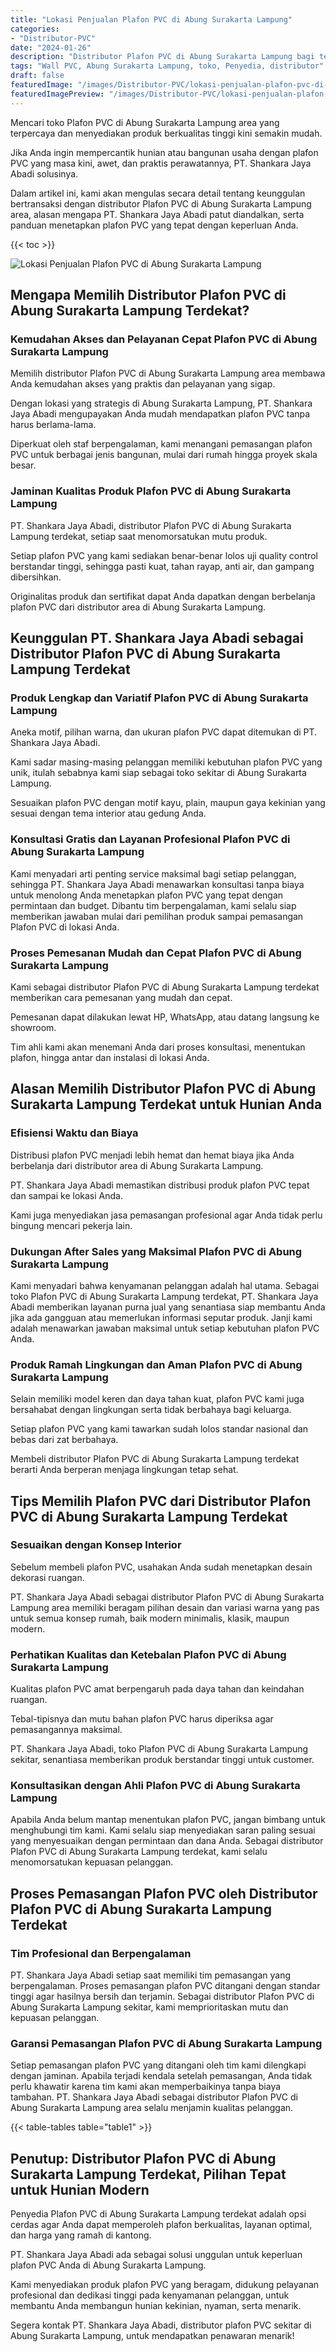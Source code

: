 ```yaml
---
title: "Lokasi Penjualan Plafon PVC di Abung Surakarta Lampung"
categories:
- "Distributor-PVC"
date: "2024-01-26"
description: "Distributor Plafon PVC di Abung Surakarta Lampung bagi tempat tinggal, office, serta ritel. Material unggulan, beragam motif, warna elegan, beserta jasa pemasangan ditangani oleh tim berpengalaman dan garansi resmi!|Servis distribusi Plafon PVC di Abung Surakarta Lampung bagi kebutuhan hunian, office, atau toko, beserta panel berkualitas dan penempatan oleh teknisi berpengalaman serta garansi resmi.|Solusi Plafon PVC di Abung Surakarta Lampung yang terbukti untuk rumah, perkantoran, serta toko, dengan produk berkualitas dan pemasangan ditangani oleh tim ahli dan kepastian resmi.|Penyediaan Plafon PVC di Abung Surakarta Lampung untuk rumah, kantor, serta ritel, beserta produk berkualitas dan pemasangan dikerjakan oleh teknisi profesional, dilengkapi beserta jaminan resmi.}"
tags: "Wall PVC, Abung Surakarta Lampung, toko, Penyedia, distributor"
draft: false
featuredImage: "/images/Distributor-PVC/lokasi-penjualan-plafon-pvc-di-abung-surakarta-lampung.png"
featuredImagePreview: "/images/Distributor-PVC/lokasi-penjualan-plafon-pvc-di-abung-surakarta-lampung.png"
---
```


Mencari toko Plafon PVC di Abung Surakarta Lampung area yang terpercaya dan menyediakan produk berkualitas tinggi kini semakin mudah.

Jika Anda ingin mempercantik hunian atau bangunan usaha dengan plafon PVC yang masa kini, awet, dan praktis perawatannya, PT. Shankara Jaya Abadi solusinya.

Dalam artikel ini, kami akan mengulas secara detail tentang keunggulan bertransaksi dengan distributor Plafon PVC di Abung Surakarta Lampung area, alasan mengapa PT. Shankara Jaya Abadi patut diandalkan, serta panduan menetapkan plafon PVC yang tepat dengan keperluan Anda.

{{< toc >}}

![Lokasi Penjualan Plafon PVC di Abung Surakarta Lampung](/images/Distributor-PVC/Lokasi-Penjualan-Plafon-PVC-di-Abung-Surakarta-Lampung.png)

## Mengapa Memilih Distributor Plafon PVC di Abung Surakarta Lampung Terdekat?

### Kemudahan Akses dan Pelayanan Cepat Plafon PVC di Abung Surakarta Lampung

Memilih distributor Plafon PVC di Abung Surakarta Lampung area membawa Anda kemudahan akses yang praktis dan pelayanan yang sigap.

Dengan lokasi yang strategis di Abung Surakarta Lampung, PT. Shankara Jaya Abadi mengupayakan Anda mudah mendapatkan plafon PVC tanpa harus berlama-lama.

Diperkuat oleh staf berpengalaman, kami menangani pemasangan plafon PVC untuk berbagai jenis bangunan, mulai dari rumah hingga proyek skala besar.

### Jaminan Kualitas Produk Plafon PVC di Abung Surakarta Lampung

PT. Shankara Jaya Abadi, distributor Plafon PVC di Abung Surakarta Lampung terdekat, setiap saat menomorsatukan mutu produk.

Setiap plafon PVC yang kami sediakan benar-benar lolos uji quality control berstandar tinggi, sehingga pasti kuat, tahan rayap, anti air, dan gampang dibersihkan.

Originalitas produk dan sertifikat dapat Anda dapatkan dengan berbelanja plafon PVC dari distributor area di Abung Surakarta Lampung.

## Keunggulan PT. Shankara Jaya Abadi sebagai Distributor Plafon PVC di Abung Surakarta Lampung Terdekat

### Produk Lengkap dan Variatif Plafon PVC di Abung Surakarta Lampung

Aneka motif, pilihan warna, dan ukuran plafon PVC dapat ditemukan di PT. Shankara Jaya Abadi.

Kami sadar masing-masing pelanggan memiliki kebutuhan plafon PVC yang unik, itulah sebabnya kami siap sebagai toko sekitar di Abung Surakarta Lampung.

Sesuaikan plafon PVC dengan motif kayu, plain, maupun gaya kekinian yang sesuai dengan tema interior atau gedung Anda.

### Konsultasi Gratis dan Layanan Profesional Plafon PVC di Abung Surakarta Lampung

Kami menyadari arti penting service maksimal bagi setiap pelanggan, sehingga PT. Shankara Jaya Abadi menawarkan konsultasi tanpa biaya untuk menolong Anda menetapkan plafon PVC yang tepat dengan permintaan dan budget. Dibantu tim berpengalaman, kami selalu siap memberikan jawaban mulai dari pemilihan produk sampai pemasangan Plafon PVC di lokasi Anda.

### Proses Pemesanan Mudah dan Cepat Plafon PVC di Abung Surakarta Lampung

Kami sebagai distributor Plafon PVC di Abung Surakarta Lampung terdekat memberikan cara pemesanan yang mudah dan cepat.

Pemesanan dapat dilakukan lewat HP, WhatsApp, atau datang langsung ke showroom.

Tim ahli kami akan menemani Anda dari proses konsultasi, menentukan plafon, hingga antar dan instalasi di lokasi Anda.

## Alasan Memilih Distributor Plafon PVC di Abung Surakarta Lampung Terdekat untuk Hunian Anda

### Efisiensi Waktu dan Biaya

Distribusi plafon PVC menjadi lebih hemat dan hemat biaya jika Anda berbelanja dari distributor area di Abung Surakarta Lampung.

PT. Shankara Jaya Abadi memastikan distribusi produk plafon PVC tepat dan sampai ke lokasi Anda.

Kami juga menyediakan jasa pemasangan profesional agar Anda tidak perlu bingung mencari pekerja lain.

### Dukungan After Sales yang Maksimal Plafon PVC di Abung Surakarta Lampung

Kami menyadari bahwa kenyamanan pelanggan adalah hal utama. Sebagai toko Plafon PVC di Abung Surakarta Lampung terdekat, PT. Shankara Jaya Abadi memberikan layanan purna jual yang senantiasa siap membantu Anda jika ada gangguan atau memerlukan informasi seputar produk. Janji kami adalah menawarkan jawaban maksimal untuk setiap kebutuhan plafon PVC Anda.

### Produk Ramah Lingkungan dan Aman Plafon PVC di Abung Surakarta Lampung

Selain memiliki model keren dan daya tahan kuat, plafon PVC kami juga bersahabat dengan lingkungan serta tidak berbahaya bagi keluarga.

Setiap plafon PVC yang kami tawarkan sudah lolos standar nasional dan bebas dari zat berbahaya.

Membeli distributor Plafon PVC di Abung Surakarta Lampung terdekat berarti Anda berperan menjaga lingkungan tetap sehat.

## Tips Memilih Plafon PVC dari Distributor Plafon PVC di Abung Surakarta Lampung Terdekat

### Sesuaikan dengan Konsep Interior

Sebelum membeli plafon PVC, usahakan Anda sudah menetapkan desain dekorasi ruangan.

PT. Shankara Jaya Abadi sebagai distributor Plafon PVC di Abung Surakarta Lampung area memiliki beragam pilihan desain dan variasi warna yang pas untuk semua konsep rumah, baik modern minimalis, klasik, maupun modern.

### Perhatikan Kualitas dan Ketebalan Plafon PVC di Abung Surakarta Lampung

Kualitas plafon PVC amat berpengaruh pada daya tahan dan keindahan ruangan.

Tebal-tipisnya dan mutu bahan plafon PVC harus diperiksa agar pemasangannya maksimal.

PT. Shankara Jaya Abadi, toko Plafon PVC di Abung Surakarta Lampung sekitar, senantiasa memberikan produk berstandar tinggi untuk customer.

### Konsultasikan dengan Ahli Plafon PVC di Abung Surakarta Lampung

Apabila Anda belum mantap menentukan plafon PVC, jangan bimbang untuk menghubungi tim kami. Kami selalu siap menyediakan saran paling sesuai yang menyesuaikan dengan permintaan dan dana Anda. Sebagai distributor Plafon PVC di Abung Surakarta Lampung terdekat, kami selalu menomorsatukan kepuasan pelanggan.

## Proses Pemasangan Plafon PVC oleh Distributor Plafon PVC di Abung Surakarta Lampung Terdekat

### Tim Profesional dan Berpengalaman

PT. Shankara Jaya Abadi setiap saat memiliki tim pemasangan yang berpengalaman. Proses pemasangan plafon PVC ditangani dengan standar tinggi agar hasilnya bersih dan terjamin. Sebagai distributor Plafon PVC di Abung Surakarta Lampung sekitar, kami memprioritaskan mutu dan kepuasan pelanggan.

### Garansi Pemasangan Plafon PVC di Abung Surakarta Lampung

Setiap pemasangan plafon PVC yang ditangani oleh tim kami dilengkapi dengan jaminan. Apabila terjadi kendala setelah pemasangan, Anda tidak perlu khawatir karena tim kami akan memperbaikinya tanpa biaya tambahan. PT. Shankara Jaya Abadi sebagai distributor Plafon PVC di Abung Surakarta Lampung area selalu menjamin kualitas pelanggan.

{{< table-tables table="table1" >}}

## Penutup: Distributor Plafon PVC di Abung Surakarta Lampung Terdekat, Pilihan Tepat untuk Hunian Modern

Penyedia Plafon PVC di Abung Surakarta Lampung terdekat adalah opsi cerdas agar Anda dapat memperoleh plafon berkualitas, layanan optimal, dan harga yang ramah di kantong.

PT. Shankara Jaya Abadi ada sebagai solusi unggulan untuk keperluan plafon PVC Anda di Abung Surakarta Lampung.

Kami menyediakan produk plafon PVC yang beragam, didukung pelayanan profesional dan dedikasi tinggi pada kenyamanan pelanggan, untuk membantu Anda membangun hunian kekinian, nyaman, serta menarik.

Segera kontak PT. Shankara Jaya Abadi, distributor plafon PVC sekitar di Abung Surakarta Lampung, untuk mendapatkan penawaran menarik!
